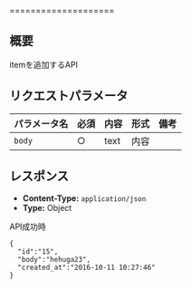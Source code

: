 ====================

概要
----

itemを追加するAPI

リクエストパラメータ
--------------------

| パラメータ名 | 必須 | 内容 | 形式 | 備考 |
| ------------ | ---- | ---- | ---- | ---- |
| `body` | ○ | text | 内容 | |

レスポンス
----------

  * **Content-Type:** `application/json`
  * **Type:** Object

API成功時   

```
{
  "id":"15",
  "body":"hehuga23",
  "created_at":"2016-10-11 10:27:46"
}
```   

